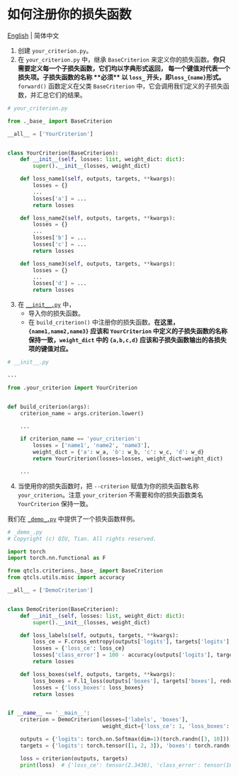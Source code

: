 # 如何注册你的损失函数

[English](README.md) | 简体中文

1. 创建 `your_criterion.py`。
2. 在 `your_criterion.py` 中，继承 `BaseCriterion` 来定义你的损失函数。**你只需要定义每一个子损失函数，它们均以字典形式返回，
   每一个键值对代表一个损失项。子损失函数的名称 \*\*必须\*\* 以 `loss_` 开头，即`loss_{name}`形式。** `forward()`
   函数定义在父类 `BaseCriterion` 中，它会调用我们定义的子损失函数，并汇总它们的结果。

```python
# your_criterion.py

from ._base_ import BaseCriterion

__all__ = ['YourCriterion']


class YourCriterion(BaseCriterion):
    def __init__(self, losses: list, weight_dict: dict):
        super().__init__(losses, weight_dict)

    def loss_name1(self, outputs, targets, **kwargs):
        losses = {}
        ...
        losses['a'] = ...
        return losses

    def loss_name2(self, outputs, targets, **kwargs):
        losses = {}
        ...
        losses['b'] = ...
        losses['c'] = ...
        return losses

    def loss_name3(self, outputs, targets, **kwargs):
        losses = {}
        ...
        losses['d'] = ...
        return losses
```

3. 在 [`__init__.py`](__init__.py) 中，
    - 导入你的损失函数。
    - 在 `build_criterion()` 中注册你的损失函数。**在这里，`{name1,name2,name3}` 应该和 `YourCriterion`
      中定义的子损失函数的名称保持一致，`weight_dict` 中的 `{a,b,c,d}` 应该和子损失函数输出的各损失项的键值对应。**

```python
# __init__.py

...

from .your_criterion import YourCriterion


def build_criterion(args):
    criterion_name = args.criterion.lower()

    ...

    if criterion_name == 'your_criterion':
        losses = ['name1', 'name2', 'name3'],
        weight_dict = {'a': w_a, 'b': w_b, 'c': w_c, 'd': w_d}
        return YourCriterion(losses=losses, weight_dict=weight_dict)

    ...
```

4. 当使用你的损失函数时，把 `--criterion` 赋值为你的损失函数名称 `your_criterion`。注意 `your_criterion`
   不需要和你的损失函数类名 `YourCriterion` 保持一致。

我们在 [`_demo_.py`](_demo_.py) 中提供了一个损失函数样例。

```python
# _demo_.py
# Copyright (c) QIU, Tian. All rights reserved.

import torch
import torch.nn.functional as F

from qtcls.criterions._base_ import BaseCriterion
from qtcls.utils.misc import accuracy

__all__ = ['DemoCriterion']


class DemoCriterion(BaseCriterion):
    def __init__(self, losses: list, weight_dict: dict):
        super().__init__(losses, weight_dict)

    def loss_labels(self, outputs, targets, **kwargs):
        loss_ce = F.cross_entropy(outputs['logits'], targets['logits'], reduction='mean')
        losses = {'loss_ce': loss_ce}
        losses['class_error'] = 100 - accuracy(outputs['logits'], targets['logits'])[0]
        return losses

    def loss_boxes(self, outputs, targets, **kwargs):
        loss_boxes = F.l1_loss(outputs['boxes'], targets['boxes'], reduction='mean')
        losses = {'loss_boxes': loss_boxes}
        return losses


if __name__ == '__main__':
    criterion = DemoCriterion(losses=['labels', 'boxes'],
                              weight_dict={'loss_ce': 1, 'loss_boxes': 2})

    outputs = {'logits': torch.nn.Softmax(dim=1)(torch.randn([3, 10])), 'boxes': torch.randn([3, 4])}
    targets = {'logits': torch.tensor([1, 2, 3]), 'boxes': torch.randn([3, 4])}

    loss = criterion(outputs, targets)
    print(loss)  # {'loss_ce': tensor(2.3436), 'class_error': tensor(100.), 'loss_boxes': tensor(1.1022)}
```
